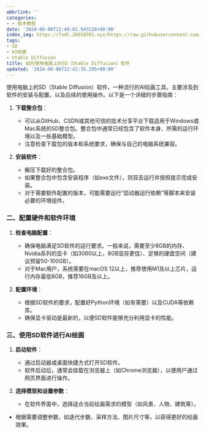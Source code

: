 ```yaml
---
abbrlink: ''
categories:
- - 技术教程
date: '2024-08-06T12:40:01.943228+08:00'
index_img: https://fxdl.20010501.xyz/https://raw.githubusercontent.com/tianpengwan/hexoxxtc/master/Qexo/24/8/1000022782_636c597cf780a10a2d936ce4822371f8.jpg
tags:
- SD
- AI绘画
- Stable Diffusion
title: 如何使用电脑上的SD（Stable Diffusion）软件
updated: '2024-08-06T12:42:35.295+08:00'
---
```

使用电脑上的SD（Stable Diffusion）软件，一种流行的AI绘画工具，主要涉及到软件的安装与配置，以及后续的使用操作。以下是一个详细的步骤指南：

1. **下载整合包**：

   - 可以从GitHub、CSDN或其他可信的技术分享平台下载适用于Windows或Mac系统的SD整合包。整合包中通常已经包含了软件本身、所需的运行环境以及一些基础模型。
   - 注意检查下载包的版本和系统要求，确保与自己的电脑系统兼容。
2. **安装软件**：

   - 解压下载好的整合包。
   - 如果整合包中包含安装程序（如exe文件），则双击运行并按照提示完成安装。
   - 对于需要额外配置的版本，可能需要运行“启动器运行依赖”等脚本来安装必要的环境组件。

### 二、配置硬件和软件环境

1. **检查电脑配置**：

   - 确保电脑满足SD软件的运行要求。一般来说，需要至少8GB的内存、Nvidia系列的显卡（如3060以上，8GB显存更佳）、足够的硬盘空间（建议预留50-100GB）。
   - 对于Mac用户，系统需要在macOS 12以上，推荐使用M1及以上芯片，运行内存最低8GB，推荐16GB及以上。
2. **配置环境**：

   - 根据SD软件的要求，配置好Python环境（如有需要）以及CUDA等依赖库。
   - 确保显卡驱动是最新的，以便SD软件能够充分利用显卡的性能。

### 三、使用SD软件进行AI绘画

1. **启动软件**：

   - 通过启动器或桌面快捷方式打开SD软件。
   - 软件启动后，通常会挂载在浏览器上（如Chrome浏览器），以便用户通过网页界面进行操作。
2. **选择模型和设置参数**：

   - 在软件界面中，选择适合当前绘画需求的模型（如风景、人物、建筑等）。

- 根据需要调整参数，如迭代步数、采样方法、图片尺寸等，以获得更好的绘画效果。
